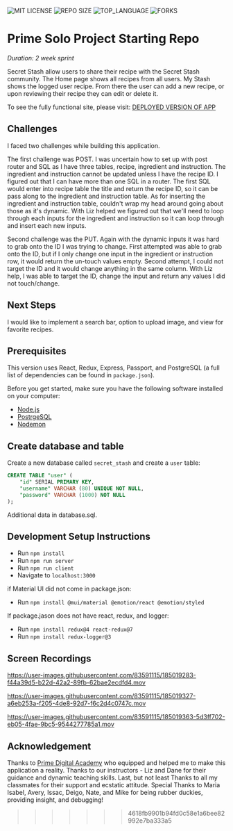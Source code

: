
![MIT LICENSE](https://img.shields.io/github/license/scottbromander/the_marketplace.svg?style=flat-square)
![REPO SIZE](https://img.shields.io/github/repo-size/scottbromander/the_marketplace.svg?style=flat-square)
![TOP_LANGUAGE](https://img.shields.io/github/languages/top/scottbromander/the_marketplace.svg?style=flat-square)
![FORKS](https://img.shields.io/github/forks/scottbromander/the_marketplace.svg?style=social)

# Prime Solo Project Starting Repo

_Duration: 2 week sprint_

Secret Stash allow users to share their recipe with the Secret Stash community. The Home page shows all recipes from all users. My Stash shows the logged user recipe. From there the user can add a new recipe, or upon reviewing their recipe they can edit or delete it.

To see the fully functional site, please visit: [DEPLOYED VERSION OF APP](https://secure-beyond-28545.herokuapp.com/#/home)

## Challenges
I faced two challenges while building this application.

The first challenge was POST. I was uncertain how to set up with post router and SQL as I have three tables, recipe, ingredient and instruction. The ingredient and instruction cannot be updated unless I have the recipe ID. I figured out that I can have more than one SQL in a router. The first SQL would enter into recipe table the title and return the recipe ID, so it can be pass along to the ingredient and instruction table. As for inserting the ingredient and instruction table, couldn't wrap my head around going about those as it's dynamic. With Liz helped we figured out that we'll need to loop through each inputs for the ingredient and instruction so it can loop through and insert each new inputs.

Second challenge was the PUT. Again with the dynamic inputs it was hard to grab onto the ID I was trying to change. First attempted was able to grab onto the ID, but if I only change one input in the ingredient or instruction row, it would return the un-touch values empty. Second attempt, I could not target the ID and it would change anything in the same column. With Liz help, I was able to target the ID, change the input and return any values I did not touch/change.

## Next Steps

I would like to implement a search bar, option to upload image, and view for favorite recipes.


## Prerequisites

This version uses React, Redux, Express, Passport, and PostgreSQL (a full list of dependencies can be found in `package.json`).

Before you get started, make sure you have the following software installed on your computer:

- [Node.js](https://nodejs.org/en/)
- [PostrgeSQL](https://www.postgresql.org/)
- [Nodemon](https://nodemon.io/)

## Create database and table

Create a new database called `secret_stash` and create a `user` table:

```SQL
CREATE TABLE "user" (
    "id" SERIAL PRIMARY KEY,
    "username" VARCHAR (80) UNIQUE NOT NULL,
    "password" VARCHAR (1000) NOT NULL
);
```

Additional data in database.sql.

## Development Setup Instructions

- Run `npm install`
- Run `npm run server`
- Run `npm run client`
- Navigate to `localhost:3000`

if Material UI did not come in package.json:
- Run `npm install @mui/material @emotion/react @emotion/styled`

If package.jason does not have react, redux, and logger:

- Run `npm install redux@4 react-redux@7`
- Run `npm install redux-logger@3`


## Screen Recordings
https://user-images.githubusercontent.com/83591115/185019283-f44a39d5-b22d-42a2-89fb-62bae2ecdfd4.mov

https://user-images.githubusercontent.com/83591115/185019327-a6eb253a-f205-4de8-92d7-f6c2d4c0747c.mov

https://user-images.githubusercontent.com/83591115/185019363-5d3ff702-eb05-4fae-9bc5-9544277785a1.mov


## Acknowledgement
Thanks to [Prime Digital Academy](www.primeacademy.io) who equipped and helped me to make this application a reality. Thanks to our instructors - Liz and Dane for their guidance and dynamic teaching skills. Last, but not least Thanks to all my classmates for their support and ecstatic attitude. Special Thanks to Maria Isabel, Avery, Issac, Deigo, Nate, and Mike for being rubber duckies, providing insight, and debugging!
>>>>>>> 4618fb9901b94fd0c58e1a6bee82992e7ba333a5

